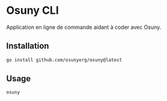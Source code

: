 # Osuny CLI

Application en ligne de commande aidant à coder avec Osuny.

## Installation

```bash
go install github.com/osunyorg/osuny@latest
```

## Usage

```bash
osuny
```